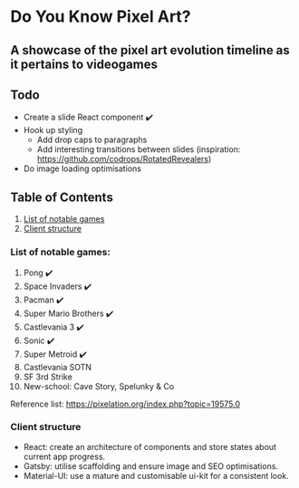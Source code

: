 # Do You Know Pixel Art?

## A showcase of the pixel art evolution timeline as it pertains to videogames

## Todo

- Create a slide React component ✔️
- Hook up styling
  - Add drop caps to paragraphs
  - Add interesting transitions between slides (inspiration: https://github.com/codrops/RotatedRevealers)
- Do image loading optimisations

## Table of Contents

1. [List of notable games](https://github.com/Doesntmeananything/do-you-know-pixel-art#list-of-notable-games)
2. [Client structure](https://github.com/Doesntmeananything/do-you-know-pixel-art#client-structure)

### List of notable games:

1. Pong ✔️
2. Space Invaders ✔️
3. Pacman ✔️
4. Super Mario Brothers ✔️
5. Castlevania 3 ✔️
6. Sonic ✔️
7. Super Metroid ✔️
8. Castlevania SOTN
9. SF 3rd Strike
10. New-school: Cave Story, Spelunky & Co

Reference list: https://pixelation.org/index.php?topic=19575.0

### Client structure

- React: create an architecture of components and store states about current app progress.
- Gatsby: utilise scaffolding and ensure image and SEO optimisations.
- Material-UI: use a mature and customisable ui-kit for a consistent look.
